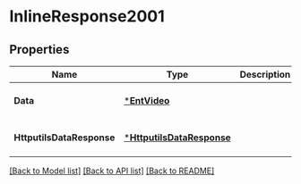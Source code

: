 # InlineResponse2001

## Properties
Name | Type | Description | Notes
------------ | ------------- | ------------- | -------------
**Data** | [***EntVideo**](ent.Video.md) |  | [optional] [default to null]
**HttputilsDataResponse** | [***HttputilsDataResponse**](httputils.DataResponse.md) |  | [optional] [default to null]

[[Back to Model list]](../README.md#documentation-for-models) [[Back to API list]](../README.md#documentation-for-api-endpoints) [[Back to README]](../README.md)


